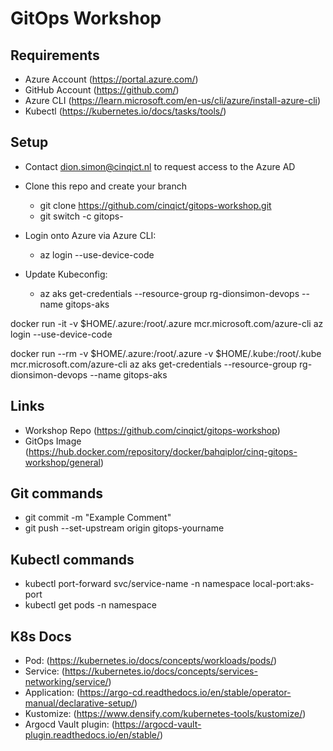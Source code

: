# GitOps Workshop

## Requirements
- Azure Account (https://portal.azure.com/)
- GitHub Account (https://github.com/)
- Azure CLI (https://learn.microsoft.com/en-us/cli/azure/install-azure-cli)
- Kubectl (https://kubernetes.io/docs/tasks/tools/)

## Setup
- Contact dion.simon@cinqict.nl to request access to the Azure AD

- Clone this repo and create your branch
  - git clone https://github.com/cinqict/gitops-workshop.git
  - git switch -c gitops-<yourname>

- Login onto Azure via Azure CLI:
  - az login --use-device-code

- Update Kubeconfig:
  - az aks get-credentials --resource-group rg-dionsimon-devops --name gitops-aks

docker run -it -v $HOME/.azure:/root/.azure mcr.microsoft.com/azure-cli az login --use-device-code


docker run --rm -v $HOME/.azure:/root/.azure -v $HOME/.kube:/root/.kube mcr.microsoft.com/azure-cli az aks get-credentials --resource-group rg-dionsimon-devops --name gitops-aks


## Links
- Workshop Repo (https://github.com/cinqict/gitops-workshop)
- GitOps Image (https://hub.docker.com/repository/docker/bahqiplor/cinq-gitops-workshop/general)

## Git commands
- git commit -m "Example Comment"
- git push --set-upstream origin gitops-yourname

## Kubectl commands
- kubectl port-forward svc/service-name -n namespace local-port:aks-port
- kubectl get pods -n namespace

## K8s Docs
- Pod: (https://kubernetes.io/docs/concepts/workloads/pods/)
- Service: (https://kubernetes.io/docs/concepts/services-networking/service/)
- Application: (https://argo-cd.readthedocs.io/en/stable/operator-manual/declarative-setup/)
- Kustomize: (https://www.densify.com/kubernetes-tools/kustomize/)
- Argocd Vault plugin: (https://argocd-vault-plugin.readthedocs.io/en/stable/)
